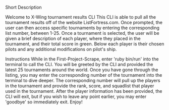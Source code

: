 Short Description

Welcome to X-Wing tournament results CLI
  This CLI is able to pull all the tournament results off of the website ListFortress.com. Once prompted, the user can then access specific tournaments by entering the corresponding list number, between 1-25. Once a tournament is selected, the user will be given a brief description of each player, where they placed in the tournament, and their total score in green. Below each player is their chosen pilots and any additional modifications on pilot's ship.

Instructions
 While in the First-Project-Scrape, enter 'ruby bin/run' into the terminal to call the CLI. You will be greeted by the CLI and provided the latest 25 tournaments around the world. Once you have gone through the listing, you may enter the corresponding number of the tournament into the terminal to dive deeper. The corresponding number will pull up the players in the tournament and provide the rank, score, and squadlist that player used in the tournament. After the player information has been provided, the CLI will exit, but if you wish to leave any point earlier, you may enter 'goodbye' so immediately exit. Enjoy!

